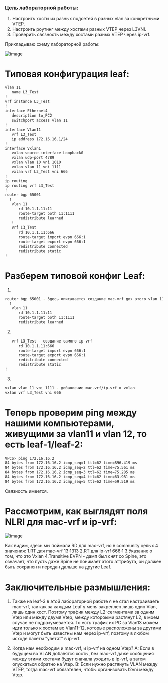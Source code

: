 ### Цель лабораторной работы:
1. Настроить хосты из разных подсетей в разных vlan за конкретными VTEP.
2. Настроить роутинг между хостами разных VTEP через L3VNI.
3. Проверить связность между хостами разных VTEP через ip-vrf.

Прикладываю схему лабораторной работы:

![image](https://github.com/user-attachments/assets/b612e266-6d68-41d6-bb72-6d6ec9258d6e)

# Типовая конфигурация leaf:

```bash
vlan 11
   name L3_Test
!
vrf instance L3_Test
!
interface Ethernet4
   description to_PC2
   switchport access vlan 11
!
interface Vlan11
   vrf L3_Test
   ip address 172.16.16.1/24
!
interface Vxlan1
   vxlan source-interface Loopback0
   vxlan udp-port 4789
   vxlan vlan 10 vni 1010
   vxlan vlan 11 vni 1111
   vxlan vrf L3_Test vni 666
!
ip routing
ip routing vrf L3_Test
!
router bgp 65001
  !
   vlan 11
      rd 10.1.1.11:11
      route-target both 11:1111
      redistribute learned
   !
   vrf L3_Test
      rd 10.1.1.11:666
      route-target import evpn 666:1
      route-target export evpn 666:1
      redistribute connected
      redistribute static
!
```

# Разберем типовой конфиг Leaf:
1)

```bash
router bgp 65001 - Здесь описывается создание mac-vrf для этого vlan 11.
  !
   vlan 11
      rd 10.1.1.11:11
      route-target both 11:1111
      redistribute learned
```

2)

```bash
   vrf L3_Test - создание самого ip-vrf
      rd 10.1.1.11:666
      route-target import evpn 666:1
      route-target export evpn 666:1
      redistribute connected
      redistribute static
!
```
3)

```bash
vxlan vlan 11 vni 1111 - добавление mac-vrf/ip-vrf в vxlan
vxlan vrf L3_Test vni 666
```

# Теперь проверим ping между нашими компьютерами, живущими за vlan11 и vlan 12, то есть leaf-1/leaf-2:

```bash
VPCS> ping 172.16.16.2
84 bytes from 172.16.16.2 icmp_seq=1 ttl=62 time=896.419 ms
84 bytes from 172.16.16.2 icmp_seq=2 ttl=62 time=75.561 ms
84 bytes from 172.16.16.2 icmp_seq=3 ttl=62 time=75.285 ms
84 bytes from 172.16.16.2 icmp_seq=4 ttl=62 time=63.981 ms
84 bytes from 172.16.16.2 icmp_seq=5 ttl=62 time=59.519 ms
```
Связность имеется.

# Рассмотрим, как выглядят поля NLRI для mac-vrf и ip-vrf:

![image](https://github.com/user-attachments/assets/0d20169f-10db-4b2e-af64-61abca70e1c9)

Как видим, здесь мы поймали RD для mac-vrf, но в community целых 4 значения:
1.RT для mac-vrf 13:1313
2.RT для ip-vrf 666:1
3.Указание о том, что это Vxlan
4.Transitive EVPN - дамп был снят со Spine, это означает, что пусть даже Spine не понимает этого аттрибута, он должен быть сохранен и передан дальше на другие Leaf.

# Заключительные размышления:

1) Также на leaf-3 в этой лабораторной работе я не стал настраиваеть mac-vrf, так как за каждым Leaf у меня закреплен лишь один Vlan, лишь один хост. Поэтому трафик между L2-сегментами за одним Vtep или между двумя Vtep, между котороыми растянут L2, в моем случае не подразумевается. То есть трафик их PC за Vlan13 можем идти только к хостам во Vlan11-12, которые расположены за другими Vtep и могут быть известны нам через ip-vrf, поэтому в любом исходе пакеты "улетят" в ip-vrf.

2) Когда нам необходим и mac-vrf, и ip-vrf на одном Vtep?
A: Если в будущем во VLAN добавятся хосты, без mac-vrf даже сообщения между этими хостами будут сначала уходить в ip-vrf, а затем опускаться обратно на Vtep.
B: Если нужно растянуть VLAN между VTEP, тогда mac-vrf обязателен, чтобы организовать l2vni между Vtep.
